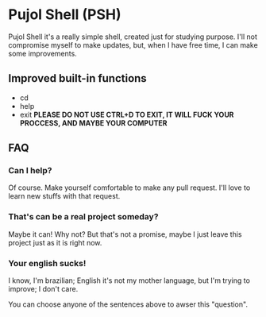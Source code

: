 # Pujol Shell (PSH)

Pujol Shell it's a really simple shell, created just for studying purpose.
I'll not compromise myself to make updates, but, when I have free time, I can make some improvements.


## Improved built-in functions

- cd
- help
- exit **PLEASE DO NOT USE CTRL+D TO EXIT, IT WILL FUCK YOUR PROCCESS, AND MAYBE YOUR COMPUTER**


## FAQ

### Can I help?

Of course. Make yourself comfortable to make any pull request. I'll love to learn new stuffs with that request.

### That's can be a real project someday?

Maybe it can! Why not?
But that's not a promise, maybe I just leave this project just as it is right now.

### Your english sucks!

I know, I'm brazilian; English it's not my mother language, but I'm trying to improve; I don't care.

You can choose anyone of the sentences above to awser this "question".

